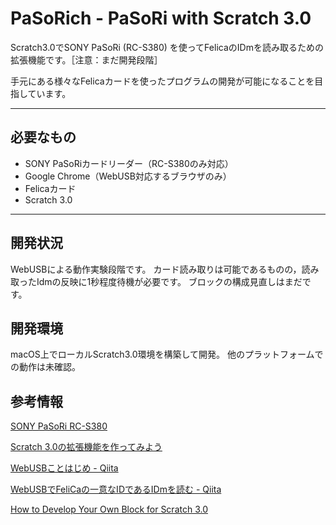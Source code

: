 # PaSoRich - PaSoRi with Scratch 3.0
Scratch3.0でSONY PaSoRi (RC-S380) を使ってFelicaのIDmを読み取るための拡張機能です。［注意：まだ開発段階］

手元にある様々なFelicaカードを使ったプログラムの開発が可能になることを目指しています。

---

## 必要なもの
- SONY PaSoRiカードリーダー（RC-S380のみ対応）
- Google Chrome（WebUSB対応するブラウザのみ）
- Felicaカード
- Scratch 3.0

---

## 開発状況
WebUSBによる動作実験段階です。
カード読み取りは可能であるものの，読み取ったIdmの反映に1秒程度待機が必要です。
ブロックの構成見直しはまだです。

## 開発環境
macOS上でローカルScratch3.0環境を構築して開発。
他のプラットフォームでの動作は未確認。

## 参考情報

[SONY PaSoRi RC-S380](https://www.sony.co.jp/Products/felica/consumer/products/RC-S380.html)

[Scratch 3.0の拡張機能を作ってみよう](https://ja.scratch-wiki.info/wiki/Scratch_3.0の拡張機能を作ってみよう)

[WebUSBことはじめ - Qiita](https://qiita.com/Aruneko/items/aebb75feca5bed12fe32)

[WebUSBでFeliCaの一意なIDであるIDmを読む - Qiita](https://qiita.com/saturday06/items/333fcdf5b3b8030c9b05)

[How to Develop Your Own Block for Scratch 3.0](https://medium.com/@hiroyuki.osaki/how-to-develop-your-own-block-for-scratch-3-0-1b5892026421)

